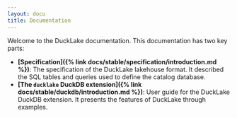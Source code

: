 ```yaml
---
layout: docu
title: Documentation
---
```


Welcome to the DuckLake documentation. This documentation has two key parts:

* **[Specification]({% link docs/stable/specification/introduction.md %})**: The specification of the DuckLake lakehouse format. It described the SQL tables and queries used to define the catalog database.
* **[The `ducklake` DuckDB extension]({% link docs/stable/duckdb/introduction.md %})**: User guide for the DuckLake DuckDB extension. It presents the features of DuckLake through examples.
